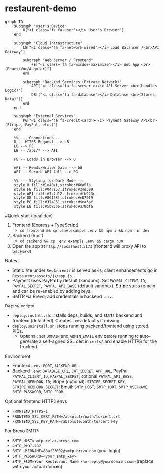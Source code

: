 # restaurent-demo
```mermaid
graph TD
    subgraph "User's Device"
        U["<i class='fa fa-user'></i> User's Browser"]
    end

    subgraph "Cloud Infrastructure"
        LB["<i class='fa fa-network-wired'></i> Load Balancer /<br>API Gateway"]
        
        subgraph "Web Server / Frontend"
            FE["<i class='fa fa-window-maximize'></i> Web App <br>(React/Vue/Angular)"]
        end

        subgraph "Backend Services (Private Network)"
            API["<i class='fa fa-server'></i> API Server <br>(Handles Logic)"]
            DB[("<i class='fa fa-database'></i> Database <br>(Stores Data)")]
        end
    end

    subgraph "External Services"
        PG["<i class='fa fa-credit-card'></i> Payment Gateway API<br>(Stripe, PayPal, etc.)"]
    end

    %% --- Connections ---
    U -- HTTPS Request --> LB
    LB --> FE
    LB -- /api/* --> API
    
    FE -- Loads in Browser --> U
    
    API -- Reads/Writes Data --> DB
    API -- Secure API Call --> PG

    %% --- Styling for Dark Mode ---
    style U fill:#1e40af,stroke:#60a5fa
    style FE fill:#047857,stroke:#34d399
    style API fill:#7c2d12,stroke:#fb923c
    style DB fill:#86198f,stroke:#e879f9
    style PG fill:#374151,stroke:#9ca3af
    style LB fill:#5b21b6,stroke:#a78bfa
```

#Quick start (local dev)

1. Frontend (Express + TypeScript)
   - `cd frontend && cp .env.example .env && npm i && npm run dev`
2. Backend (Rust)
   - `cd backend && cp .env.example .env && cargo run`
3. Open the app at `http://localhost:5173` (frontend will proxy API to backend).

Notes
- Static site under `Restaurent/` is served as-is; client enhancements go in `Restaurent/assets/js/app.js`.
- Payment uses PayPal by default (Sandbox). Set `PAYPAL_CLIENT_ID`, `PAYPAL_SECRET`, `PAYPAL_API_BASE` (default sandbox). Stripe stubs remain and can be re-enabled by adding keys.
- SMTP via Brevo; add credentials in backend `.env`.

Deploy scripts
- `deploy/install.sh`: installs deps, builds, and starts backend and frontend (detached). Creates `.env` defaults if missing.
- `deploy/uninstall.sh`: stops running backend/frontend using stored PIDs.
  - Optional: set `DOMAIN` and `ADMIN_EMAIL` env before running to auto-generate a self-signed SSL cert in `certs/` and enable HTTPS for the frontend.

Environment
- Frontend `.env`: `PORT`, `BACKEND_URL`.
- Backend `.env`: `DATABASE_URL`, `JWT_SECRET`, `APP_URL`, PayPal: `PAYPAL_CLIENT_ID`, `PAYPAL_SECRET`, optional `PAYPAL_API_BASE`, `PAYPAL_WEBHOOK_ID`; Stripe (optional): `STRIPE_SECRET_KEY`, `STRIPE_WEBHOOK_SECRET`; Email: `SMTP_HOST`, `SMTP_PORT`, `SMTP_USERNAME`, `SMTP_PASSWORD`, `SMTP_FROM`.

Optional frontend HTTPS envs
- `FRONTEND_HTTPS=1`
- `FRONTEND_SSL_CERT_PATH=/absolute/path/to/cert.crt`
- `FRONTEND_SSL_KEY_PATH=/absolute/path/to/cert.key`

For Brevo SMTP:
- `SMTP_HOST=smtp-relay.brevo.com`
- `SMTP_PORT=587`
- `SMTP_USERNAME=88af27002@smtp-brevo.com` (your login)
- `SMTP_PASSWORD=<your_smtp_key>`
- `SMTP_FROM=Your Restaurant Name <no-reply@yourdomain.com>` (replace with your actual domain)
    
